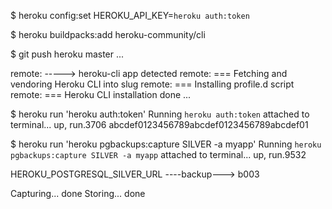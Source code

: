 $ heroku config:set HEROKU_API_KEY=`heroku auth:token`

$ heroku buildpacks:add heroku-community/cli

$ git push heroku master
...

remote: -----> heroku-cli app detected
remote: === Fetching and vendoring Heroku CLI into slug
remote: === Installing profile.d script
remote: === Heroku CLI installation done
...

$ heroku run 'heroku auth:token'
Running `heroku auth:token` attached to terminal... up, run.3706
abcdef0123456789abcdef0123456789abcdef01

$ heroku run 'heroku pgbackups:capture SILVER -a myapp'
Running `heroku pgbackups:capture SILVER -a myapp` attached to terminal... up, run.9532

HEROKU_POSTGRESQL_SILVER_URL  ----backup--->  b003

Capturing... done
Storing... done
